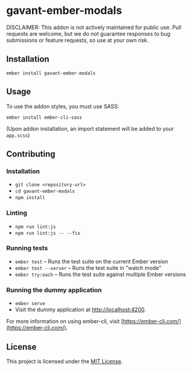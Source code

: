 gavant-ember-modals
==============================================================================

DISCLAIMER: This addon is not actively maintained for public use. Pull requests are welcome, but we do not guarantee responses to bug submissions or feature requests, so use at your own risk.

Installation
------------------------------------------------------------------------------

```
ember install gavant-ember-modals
```


Usage
------------------------------------------------------------------------------

To use the addon styles, you must use SASS:
```
ember install ember-cli-sass
```

(Upon addon installation, an import statement will be added to your `app.scss`)


Contributing
------------------------------------------------------------------------------

### Installation

* `git clone <repository-url>`
* `cd gavant-ember-modals`
* `npm install`

### Linting

* `npm run lint:js`
* `npm run lint:js -- --fix`

### Running tests

* `ember test` – Runs the test suite on the current Ember version
* `ember test --server` – Runs the test suite in "watch mode"
* `ember try:each` – Runs the test suite against multiple Ember versions

### Running the dummy application

* `ember serve`
* Visit the dummy application at [http://localhost:4200](http://localhost:4200).

For more information on using ember-cli, visit [https://ember-cli.com/](https://ember-cli.com/).

License
------------------------------------------------------------------------------

This project is licensed under the [MIT License](LICENSE.md).
